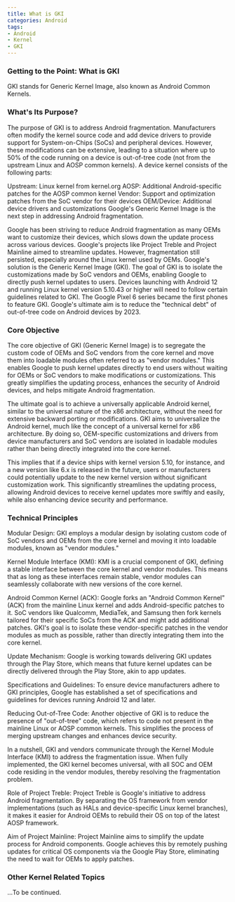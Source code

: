 ```yaml
---
title: What is GKI
categories: Android
tags:
- Android
- Kernel
- GKI
---
```


### Getting to the Point: What is GKI

GKI stands for Generic Kernel Image, also known as Android Common Kernels.

### What's Its Purpose?

The purpose of GKI is to address Android fragmentation. Manufacturers often modify the kernel source code and add device drivers to provide support for System-on-Chips (SoCs) and peripheral devices. However, these modifications can be extensive, leading to a situation where up to 50% of the code running on a device is out-of-tree code (not from the upstream Linux and AOSP common kernels).
A device kernel consists of the following parts:

Upstream: Linux kernel from kernel.org
AOSP: Additional Android-specific patches for the AOSP common kernel
Vendor: Support and optimization patches from the SoC vendor for their devices
OEM/Device: Additional device drivers and customizations
Google's Generic Kernel Image is the next step in addressing Android fragmentation.

Google has been striving to reduce Android fragmentation as many OEMs want to customize their devices, which slows down the update process across various devices. Google's projects like Project Treble and Project Mainline aimed to streamline updates. However, fragmentation still persisted, especially around the Linux kernel used by OEMs. Google's solution is the Generic Kernel Image (GKI). The goal of GKI is to isolate the customizations made by SoC vendors and OEMs, enabling Google to directly push kernel updates to users. Devices launching with Android 12 and running Linux kernel version 5.10.43 or higher will need to follow certain guidelines related to GKI. The Google Pixel 6 series became the first phones to feature GKI. Google's ultimate aim is to reduce the "technical debt" of out-of-tree code on Android devices by 2023.

### Core Objective

The core objective of GKI (Generic Kernel Image) is to segregate the custom code of OEMs and SoC vendors from the core kernel and move them into loadable modules often referred to as "vendor modules." This enables Google to push kernel updates directly to end users without waiting for OEMs or SoC vendors to make modifications or customizations. This greatly simplifies the updating process, enhances the security of Android devices, and helps mitigate Android fragmentation.

The ultimate goal is to achieve a universally applicable Android kernel, similar to the universal nature of the x86 architecture, without the need for extensive backward porting or modifications. GKI aims to universalize the Android kernel, much like the concept of a universal kernel for x86 architecture. By doing so, OEM-specific customizations and drivers from device manufacturers and SoC vendors are isolated in loadable modules rather than being directly integrated into the core kernel.

This implies that if a device ships with kernel version 5.10, for instance, and a new version like 6.x is released in the future, users or manufacturers could potentially update to the new kernel version without significant customization work. This significantly streamlines the updating process, allowing Android devices to receive kernel updates more swiftly and easily, while also enhancing device security and performance.

### Technical Principles

Modular Design: GKI employs a modular design by isolating custom code of SoC vendors and OEMs from the core kernel and moving it into loadable modules, known as "vendor modules."

Kernel Module Interface (KMI): KMI is a crucial component of GKI, defining a stable interface between the core kernel and vendor modules. This means that as long as these interfaces remain stable, vendor modules can seamlessly collaborate with new versions of the core kernel.

Android Common Kernel (ACK): Google forks an "Android Common Kernel" (ACK) from the mainline Linux kernel and adds Android-specific patches to it. SoC vendors like Qualcomm, MediaTek, and Samsung then fork kernels tailored for their specific SoCs from the ACK and might add additional patches. GKI's goal is to isolate these vendor-specific patches in the vendor modules as much as possible, rather than directly integrating them into the core kernel.

Update Mechanism: Google is working towards delivering GKI updates through the Play Store, which means that future kernel updates can be directly delivered through the Play Store, akin to app updates.

Specifications and Guidelines: To ensure device manufacturers adhere to GKI principles, Google has established a set of specifications and guidelines for devices running Android 12 and later.

Reducing Out-of-Tree Code: Another objective of GKI is to reduce the presence of "out-of-tree" code, which refers to code not present in the mainline Linux or AOSP common kernels. This simplifies the process of merging upstream changes and enhances device security.

In a nutshell, GKI and vendors communicate through the Kernel Module Interface (KMI) to address the fragmentation issue. When fully implemented, the GKI kernel becomes universal, with all SOC and OEM code residing in the vendor modules, thereby resolving the fragmentation problem.

Role of Project Treble: Project Treble is Google's initiative to address Android fragmentation. By separating the OS framework from vendor implementations (such as HALs and device-specific Linux kernel branches), it makes it easier for Android OEMs to rebuild their OS on top of the latest AOSP framework.

Aim of Project Mainline: Project Mainline aims to simplify the update process for Android components. Google achieves this by remotely pushing updates for critical OS components via the Google Play Store, eliminating the need to wait for OEMs to apply patches.

### Other Kernel Related Topics

...To be continued.
